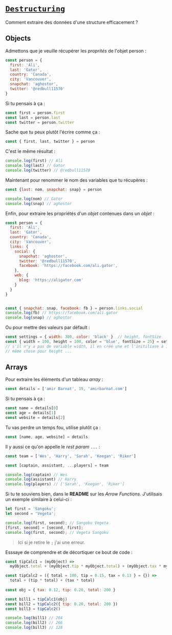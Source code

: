 # [`Destructuring`](https://developer.mozilla.org/fr/docs/Web/JavaScript/Reference/Op%C3%A9rateurs/Affecter_par_d%C3%A9composition)

Comment extraire des données d'une structure efficacement ?

## Objects

Admettons que je veuille récupérer les *proprités* de l'objet person :
```js
const person = {
  first: 'Ali',
  last: 'Gator',
  country: 'Canada',
  city: 'Vancouver',
  snapchat: 'aghostor',
  twitter: '@redbull11570'
}
```

Si tu pensais à ça :
```js
const first = person.first
const last = person.last
const twitter = person.twitter
```

Sache que tu peux plutôt l'écrire comme ça :
```js
const { first, last, twitter } = person
```

C'est le même résultat :
```js
console.log(first) // Ali
console.log(last) // Gator
console.log(twitter) // @redbull11570
```

Maintenant pour renommer le nom des variables que tu récupères :
```js
const {last: nom, snapchat: snap} = person

console.log(nom) // Gator
console.log(snap) // aghostor
```

Enfin, pour extraire les propriétés d'un *objet* contenues dans un *objet* :
```js
const person = {
  first: 'Ali',
  last: 'Gator',
  country: 'Canada',
  city: 'Vancouver',
  links: {
    social: {
      snapchat: 'aghostor',
      twitter: '@redbull11570',
      facebook: 'https://facebook.com/ali.gator',
    },
    web: {
      blog: 'https://aligator.com'
    }
  }
}


const { snapchat: snap, facebook: fb } = person.links.social
console.log(fb) // https://facebook.com/ali.gator
console.log(snap) // aghostor
```

Ou pour mettre des valeurs par défault : 
```js
const settings = { width: 300, color: 'black' }  // height, fontSize
const { width = 100, height = 100, color = 'blue', fontSize = 25} = settings
// s'il n'y a pas de variable width, il en créé une et l'initiliase à 100
// même chose pour height ...
```

## Arrays

Pour extraire les éléments d'un tableau *array* :
```js
const details = ['amir Barnat', 19, 'amirbarnat.com']
```
Si tu pensais à ça :
```js
const name = details[0]
const age = details[1]
const website = details[2]
```
Tu vas perdre un temps fou, utilise plutôt ça :
```js
const [name, age, website] = details
```
Il y aussi ce qu'on appelle le *rest param* `...` :
```js
const team = ['Wes', 'Harry', 'Sarah', 'Keegan', 'Riker']

const [captain, assistant, ...players] = team

console.log(captain) // Wes
console.log(assistant) // Harry
console.log(players) // ['Sarah', 'Keegan', 'Riker']
```

Si tu te souviens bien, dans le **README** sur les *Arrow Functions*. J'utilisais un exemple similaire à celui-ci :
```js
let first = 'Sangoku';
let second = 'Vegeta';

console.log(first, second); // Sangoku Vegeta
[first, second] = [second, first];
console.log(first, second); // Vegeta Sangoku
```
> Ici si je retire le `;` j'ai une erreur.

Esssaye de comprendre et de décortiquer ce bout de code :
```js
const tipCalc1 = (myObject) => 
  myObject.total + (myObject.tip * myObject.total) + (myObject.tax * myObject.total)

const tipCalc2 = ({ total = 100, tip = 0.15, tax = 0.13 } = {}) => 
  total + (tip * total) + (tax * total)
  
const obj = { tax: 0.12, tip: 0.20, total: 200 }

const bill1 = tipCalc1(obj)
const bill2 = tipCalc2({ tip: 0.20, total: 200 })
const bill3 = tipCalc2()

console.log(bill1) // 264
console.log(bill2) // 266
console.log(bill3) // 128
```
